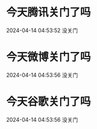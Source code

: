 # 今天腾讯关门了吗

2024-04-14 04:53:52 没关门

# 今天微博关门了吗

2024-04-14 04:53:56 没关门

# 今天谷歌关门了吗

2024-04-14 04:53:56 没关门

